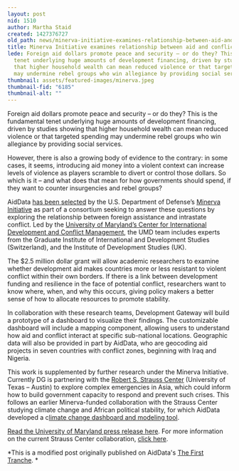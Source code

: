 ```yaml
---
layout: post
nid: 1510
author: Martha Staid
created: 1427376727
old_path: news/minerva-initiative-examines-relationship-between-aid-and-conflict
title: Minerva Initiative examines relationship between aid and conflict
lede: Foreign aid dollars promote peace and security – or do they? This is the fundamental
  tenet underlying huge amounts of development financing, driven by studies showing
  that higher household wealth can mean reduced violence or that targeted spending
  may undermine rebel groups who win allegiance by providing social services.
thumbnail: assets/featured-images/minerva.jpeg
thumbnail-fid: "6185"
thumbnail-alt: ""
---
```


Foreign aid dollars promote peace and security – or do they? This is the fundamental tenet underlying huge amounts of development financing, driven by studies showing that higher household wealth can mean reduced violence or that targeted spending may undermine rebel groups who win allegiance by providing social services.

However, there is also a growing body of evidence to the contrary: in some cases, it seems, introducing aid money into a violent context can increase levels of violence as players scramble to divert or control those dollars. So which is it – and what does that mean for how governments should spend, if they want to counter insurgencies and rebel groups?

AidData [has been selected](http://minerva.dtic.mil/funded.html) by the U.S. Department of Defense’s [Minerva Initiative](http://minerva.dtic.mil/) as part of a consortium seeking to answer these questions by exploring the relationship between foreign assistance and intrastate conflict. Led by the [University of Maryland’s Center for International Development and Conflict Management](http://www.cidcm.umd.edu/), the UMD team includes experts from the Graduate Institute of International and Development Studies (Switzerland), and the Institute of Development Studies (UK).

The $2.5 million dollar grant will allow academic researchers to examine whether development aid makes countries more or less resistant to violent conflict within their own borders. If there is a link between development funding and resilience in the face of potential conflict, researchers want to know where, when, and why this occurs, giving policy makers a better sense of how to allocate resources to promote stability.

In collaboration with these research teams, Development Gateway will build a prototype of a dashboard to visualize their findings. The customizable dashboard will include a mapping component, allowing users to understand how aid and conflict interact at specific sub-national locations. Geographic data will also be provided in part by AidData, who are geocoding aid projects in seven countries with conflict zones, beginning with Iraq and Nigeria.

This work is supplemented by further research under the Minerva Initiative. Currently DG is partnering with the [Robert S. Strauss Center](https://www.strausscenter.org/) (University of Texas – Austin) to explore complex emergencies in Asia, which could inform how to build government capacity to respond and prevent such crises. This follows an earlier Minerva-funded collaboration with the Strauss Center studying climate change and African political stability, for which AidData developed a c[limate change dashboard and modeling tool](http://ccaps.aiddata.org/climate).

[Read the University of Maryland press release here](http://www.cidcm.umd.edu/about/announcements/announcement.aspx?id=324). For more information on the current Strauss Center collaboration, [click here](/news/announcing-new-minerva-initiative-grant-study-complex-emergencies-asia).


*This is a modified post originally published on AidData's [The First Tranche](http://aiddata.org/blog/new-minerva-research-explores-the-relationship-between-aid-and-conflict). *
